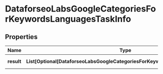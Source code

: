 # DataforseoLabsGoogleCategoriesForKeywordsLanguagesTaskInfo


## Properties

| Name | Type | Description | Notes |
|------------ | ------------- | ------------- | -------------|
**result** | **List[Optional[DataforseoLabsGoogleCategoriesForKeywordsLanguagesResultInfo]]** | array of results |[optional]|